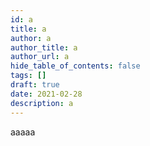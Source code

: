 ```yaml
---
id: a
title: a
author: a
author_title: a
author_url: a
hide_table_of_contents: false
tags: []
draft: true
date: 2021-02-28
description: a
---
```

aaaaa